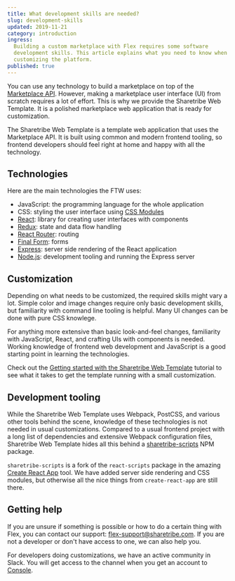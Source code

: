 ```yaml
---
title: What development skills are needed?
slug: development-skills
updated: 2019-11-21
category: introduction
ingress:
  Building a custom marketplace with Flex requires some software
  development skills. This article explains what you need to know when
  customizing the platform.
published: true
---
```


You can use any technology to build a marketplace on top of the
[Marketplace API](/introduction/introducing-flex/#the-marketplace-api).
However, making a marketplace user interface (UI) from scratch requires
a lot of effort. This is why we provide the Sharetribe Web Template. It
is a polished marketplace web application that is ready for
customization.

The Sharetribe Web Template is a template web application that uses the
Marketplace API. It is built using common and modern frontend tooling,
so frontend developers should feel right at home and happy with all the
technology.

## Technologies

Here are the main technologies the FTW uses:

- JavaScript: the programming language for the whole application
- CSS: styling the user interface using
  [CSS Modules](https://github.com/css-modules/css-modules)
- [React](https://reactjs.org/): library for creating user interfaces
  with components
- [Redux](https://redux.js.org/): state and data flow handling
- [React Router](https://reactrouter.com/en/main): routing
- [Final Form](https://github.com/final-form/final-form): forms
- [Express](https://expressjs.com/): server side rendering of the React
  application
- [Node.js](https://nodejs.org/): development tooling and running the
  Express server

## Customization

Depending on what needs to be customized, the required skills might vary
a lot. Simple color and image changes require only basic development
skills, but familiarity with command line tooling is helpful. Many UI
changes can be done with pure CSS knowlege.

For anything more extensive than basic look-and-feel changes,
familiarity with JavaScript, React, and crafting UIs with components is
needed. Working knowledge of frontend web development and JavaScript is
a good starting point in learning the technologies.

Check out the
[Getting started with the Sharetribe Web Template](/introduction/getting-started-with-web-template/)
tutorial to see what it takes to get the template running with a small
customization.

## Development tooling

While the Sharetribe Web Template uses Webpack, PostCSS, and various
other tools behind the scene, knowledge of these technologies is not
needed in usual customizations. Compared to a usual frontend project
with a long list of dependencies and extensive Webpack configuration
files, Sharetribe Web Template hides all this behind a
[sharetribe-scripts](https://www.npmjs.com/package/sharetribe-scripts)
NPM package.

`sharetribe-scripts` is a fork of the `react-scripts` package in the
amazing [Create React App](https://github.com/facebook/create-react-app)
tool. We have added server side rendering and CSS modules, but otherwise
all the nice things from `create-react-app` are still there.

## Getting help

If you are unsure if something is possible or how to do a certain thing
with Flex, you can contact our support:
[flex-support@sharetribe.com](mailto:flex-support@sharetribe.com). If
you are not a developer or don't have access to one, we can also help
you.

For developers doing customizations, we have an active community in
Slack. You will get access to the channel when you get an account to
[Console](/operator-guides/concepts/#console).
